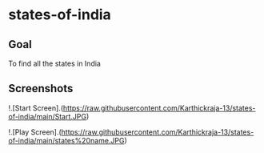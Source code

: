 # states-of-india

## Goal
To find all the states in India

## Screenshots

!.[Start Screen].(https://raw.githubusercontent.com/Karthickraja-13/states-of-india/main/Start.JPG)

!.[Play Screen].(https://raw.githubusercontent.com/Karthickraja-13/states-of-india/main/states%20name.JPG)
